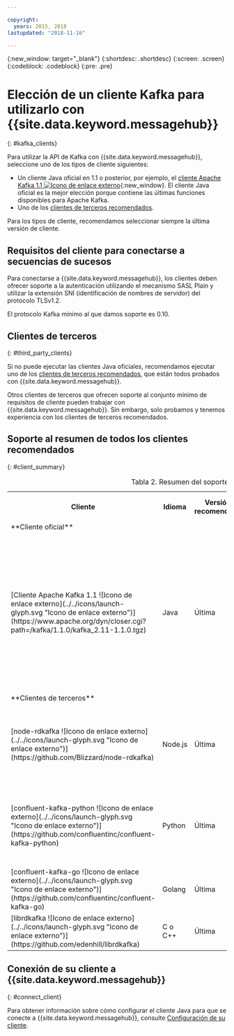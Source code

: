 ```yaml
---

copyright:
  years: 2015, 2018
lastupdated: "2018-11-16"

---
```


{:new_window: target="_blank"}
{:shortdesc: .shortdesc}
{:screen: .screen}
{:codeblock: .codeblock}
{:pre: .pre}

# Elección de un cliente Kafka para utilizarlo con {{site.data.keyword.messagehub}}
{: #kafka_clients}

Para utilizar la API de Kafka con {{site.data.keyword.messagehub}}, seleccione uno de los tipos de cliente siguientes:

* Un cliente Java oficial en 1.1 o posterior, por ejemplo, el [cliente Apache Kafka 1.1 ![Icono de enlace externo](../../icons/launch-glyph.svg "Icono de enlace externo")](https://www.apache.org/dyn/closer.cgi?path=/kafka/1.1.0/kafka_2.11-1.1.0.tgz){:new_window}.
	El cliente Java oficial es la mejor elección porque contiene las últimas funciones disponibles para Apache Kafka.
* Uno de los [clientes de terceros recomendados](/docs/services/EventStreams/eventstreams062.html#clients_table).

Para los tipos de cliente, recomendamos seleccionar siempre la última versión de cliente. 

## Requisitos del cliente para conectarse a secuencias de sucesos

Para conectarse a {{site.data.keyword.messagehub}}, los clientes deben ofrecer soporte a la autenticación utilizando el mecanismo SASL Plain y utilizar la extensión SNI (identificación de nombres de servidor) del protocolo TLSv1.2.

El protocolo Kafka mínimo al que damos soporte es 0.10.

<!--
## Support summary for the official Apache Kafka client (Java)

<table>
    <caption>Table 1. Kafka client support in Standard and Enterprise plans</caption>
      <tr>
	        <th></th>
		    <th>Standard and Enterprise Plans</th>
		    <th></th>
        </tr>
	  		<tr>
			<td>**Kafka version on cluster**</td>
			<td>Kafka 1.1</td>
		</tr>
	  		<tr>
			<td>**Supported client versions**</td>
			<td>Kafka 1.1, or later</td>
		</tr>
			<td>**Authentication requirements**</td>
			<td>Client must support authentication using the SASL Plain mechanism and use the Server Name Indication (SNI) extension to the TLSv1.2 protocol</td>
		</tr>

</table>
-->

<!--
* [Apache Kafka 0.11.0.X client ![External link icon](../../icons/launch-glyph.svg "External link icon")](https://www.apache.org/dyn/closer.cgi?path=/kafka/0.11.0.1/kafka_2.11-0.11.0.1.tgz){:new_window}
* [Apache Kafka 0.10.2.X client ![External link icon](../../icons/launch-glyph.svg "External link icon")](https://www.apache.org/dyn/closer.cgi?path=/kafka/0.10.2.1/kafka_2.11-0.10.2.1.tgz){:new_window} 
-->
	

	
## Clientes de terceros
{: #third_party_clients}

Si no puede ejecutar las clientes Java oficiales, recomendamos ejecutar uno de los [clientes de terceros recomendados](/docs/services/EventStreams/eventstreams062.html#clients_table), que están todos probados con {{site.data.keyword.messagehub}}. 

<!--
* [sarama (Go) ![External link icon](../../icons/launch-glyph.svg "External link icon")](https://github.com/Shopify/sarama){:new_window}
-->  

Otros clientes de terceros que ofrecen soporte al conjunto mínimo de requisitos de cliente pueden trabajar con {{site.data.keyword.messagehub}}. Sin embargo, solo probamos y tenemos experiencia con los clientes de terceros recomendados.

## Soporte al resumen de todos los clientes recomendados
{: #client_summary}

<table id="clients_table">
    <caption>Tabla 2. Resumen del soporte de cliente</caption>
      <tr>
		    <th>Cliente</th>
		    <th>Idioma</th>
			<th>Versión recomendada</th>
		    <th>Versión mínima soportada</th>
			<th>Enlace al ejemplo</th>
        </tr>
			<tr>
			<td colspan="3">**Cliente oficial**</td>
			</tr>
	  		<tr>
			<td>[Cliente Apache Kafka 1.1 ![Icono de enlace externo](../../icons/launch-glyph.svg "Icono de enlace externo")](https://www.apache.org/dyn/closer.cgi?path=/kafka/1.1.0/kafka_2.11-1.1.0.tgz)</td>
			<td>Java</td>
			<td>Última</td>
			<td>0.10.2</td>
			<td>[Ejemplo de consola Java ![Icono de enlace externo](../../icons/launch-glyph.svg "Icono de enlace externo")](https://github.com/ibm-messaging/event-streams-samples/tree/master/kafka-java-console-sample)<br/>
			[Ejemplo de Liberty ![Icono de enlace externo](../../icons/launch-glyph.svg "Icono de enlace externo")](https://github.com/ibm-messaging/event-streams-samples/tree/master/kafka-java-liberty-sample)
			</td>
			</tr>
			<tr>
			<td colspan="3">**Clientes de terceros**</td>
			</tr>
	  		<tr>
			<td>[node-rdkafka ![Icono de enlace externo](../../icons/launch-glyph.svg "Icono de enlace externo")](https://github.com/Blizzard/node-rdkafka)</td>
			<td>Node.js</td>
			<td>Última</td>
			<td>2.3.3</td>
			<td>[Ejemplo de Node.js ![Icono de enlace externo](../../icons/launch-glyph.svg "Icono de enlace externo")](https://github.com/ibm-messaging/event-streams-samples/tree/master/kafka-nodejs-console-sample)</td>
		</tr>
		<tr>
			<td>[confluent-kafka-python ![Icono de enlace externo](../../icons/launch-glyph.svg "Icono de enlace externo")](https://github.com/confluentinc/confluent-kafka-python)</td>
			<td>Python</td>
			<td>Última</td>
			<td>0.11.6</td>
			<td>[Ejemplo de Python de Kafka ![Icono de enlace externo](../../icons/launch-glyph.svg "Icono de enlace externo")](https://github.com/ibm-messaging/event-streams-samples/tree/master/kafka-python-console-sample)</td>
		</tr>
		<tr>
			<td>[confluent-kafka-go ![Icono de enlace externo](../../icons/launch-glyph.svg "Icono de enlace externo")](https://github.com/confluentinc/confluent-kafka-go)</td>
			<td>Golang</td>
			<td>Última</td>
			<td>0.11.6</td>
			<td></td>
		</tr>
		<tr>
			<td>[librdkafka ![Icono de enlace externo](../../icons/launch-glyph.svg "Icono de enlace externo")](https://github.com/edenhill/librdkafka)</td>
			<td>C o C++</td>
			<td>Última</td>
			<td>0.11.6</td>
			<td></td>
		</tr>

</table>

<!--
## Unsupported clients

The following clients are not supported by {{site.data.keyword.messagehub}}:

### kafka-node
The kafka-node client does not fully support SASL authentication with the PLAIN mechanism so cannot currently be used with {{site.data.keyword.messagehub}}.


### no-kafka 
The no-kafka client does not fully support SASL authentication with the PLAIN mechanism so cannot currently be used with {{site.data.keyword.messagehub}}.

-->

## Conexión de su cliente a {{site.data.keyword.messagehub}}
{: #connect_client}

Para obtener información sobre cómo configurar el cliente Java para que se conecte a {{site.data.keyword.messagehub}}, consulte [Configuración de su cliente](/docs/services/EventStreams/eventstreams063.html).












